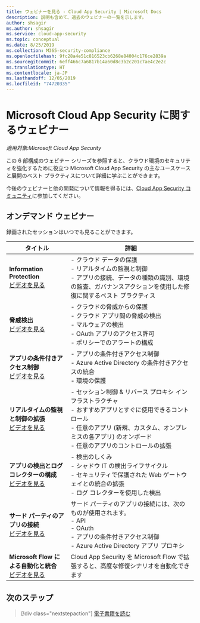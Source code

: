 ```yaml
---
title: ウェビナーを見る - Cloud App Security | Microsoft Docs
description: 説明も含めて、過去のウェビナーの一覧を示します。
author: shsagir
ms.author: shsagir
ms.service: cloud-app-security
ms.topic: conceptual
ms.date: 8/25/2019
ms.collection: M365-security-compliance
ms.openlocfilehash: 9fc28a4e51c816523cb6268e84004c176ce2839a
ms.sourcegitcommit: 6eff466c7a6817b14a60d8c3b2c201c7ae4c2e2c
ms.translationtype: HT
ms.contentlocale: ja-JP
ms.lasthandoff: 12/05/2019
ms.locfileid: "74720335"
---
```

# <a name="microsoft-cloud-app-security-webinars"></a>Microsoft Cloud App Security に関するウェビナー

*適用対象:Microsoft Cloud App Security*

この 6 部構成のウェビナー シリーズを参照すると、クラウド環境のセキュリティを強化するために役立つ Microsoft Cloud App Security の主なユースケースと展開のベスト プラクティスについて詳細に学ぶことができます。

今後のウェビナーと他の開発について情報を得るには、[Cloud App Security コミュニティ](https://aka.ms/SecurityCommunity)に参加してください。

## <a name="on-demand-webinars"></a>オンデマンド ウェビナー

録画されたセッションはいつでも見ることができます。

| タイトル | 詳細 |
| --- | --- |
| **Information Protection**<br />[ビデオを見る](https://go.microsoft.com/fwlink/?linkid=2101487) | - クラウド データの保護<br />- リアルタイムの監視と制御<br />- アプリの接続、データの種類の識別、環境の監査、ガバナンスアクションを使用した修復に関するベスト プラクティス |
| **脅威検出**<br />[ビデオを見る](https://go.microsoft.com/fwlink/?linkid=2101574) | - クラウドの脅威からの保護<br />- クラウド アプリ間の脅威の検出<br />- マルウェアの検出<br />- OAuth アプリのアクセス許可<br />- ポリシーでのアラートの構成 |
| **アプリの条件付きアクセス制御**<br />[ビデオを見る](https://go.microsoft.com/fwlink/?linkid=2102100) | - アプリの条件付きアクセス制御<br />- Azure Active Directory の条件付きアクセスの統合<br />- 環境の保護 |
| **リアルタイムの監視と制御の拡張**<br />[ビデオを見る](https://go.microsoft.com/fwlink/?linkid=2110389) | - セッション制御 & リバース プロキシ インフラストラクチャ<br />- おすすめアプリとすぐに使用できるコントロール<br />- 任意のアプリ (新規、カスタム、オンプレミスの各アプリ) のオンボード<br />- 任意のアプリのコントロールの拡張 |
| **アプリの検出とログ コレクターの構成**<br />[ビデオを見る](https://go.microsoft.com/fwlink/?linkid=2102101) | - 検出のしくみ<br />- シャドウ IT の検出ライフサイクル<br />- セキュリティで保護された Web ゲートウェイとの統合の拡張<br />- ログ コレクターを使用した検出 |
| **サード パーティのアプリの接続**<br />[ビデオを見る](https://go.microsoft.com/fwlink/?linkid=2102200) | サード パーティのアプリの接続には、次のものが使用されます。<br />- API<br />- OAuth<br />- アプリの条件付きアクセス制御<br />- Azure Active Directory アプリ プロキシ |
| **Microsoft Flow による自動化と統合**<br />[ビデオを見る](https://go.microsoft.com/fwlink/?linkid=2102102) | Cloud App Security を Microsoft Flow で拡張すると、高度な修復シナリオを自動化できます |

## <a name="next-steps"></a>次のステップ

> [!div class="nextstepaction"]
> [電子書籍を読む](e-books.md)

